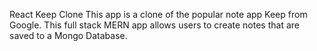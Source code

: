 React Keep Clone
This app is a clone of the popular note app Keep from Google. This full stack MERN app allows users to create notes that are saved to a Mongo Database.

